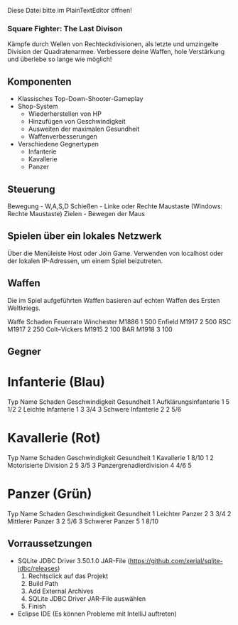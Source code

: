 Diese Datei bitte im PlainTextEditor öffnen!

### Square Fighter: The Last Divison
Kämpfe durch Wellen von Rechteckdivisionen, als letzte und umzingelte Division der Quadratenarmee. Verbessere deine Waffen, hole Verstärkung und überlebe so lange wie möglich!

## Komponenten
- Klassisches Top-Down-Shooter-Gameplay
- Shop-System
    - Wiederherstellen von HP
    - Hinzufügen von Geschwindigkeit
    - Ausweiten der maximalen Gesundheit
    - Waffenverbesserungen
- Verschiedene Gegnertypen
    - Infanterie
    - Kavallerie 
    - Panzer 

## Steuerung 
Bewegung - W,A,S,D
Schießen - Linke oder Rechte Maustaste (Windows: Rechte Maustaste) 
Zielen - Bewegen der Maus 

## Spielen über ein lokales Netzwerk
Über die Menüleiste Host oder Join Game.
Verwenden von localhost oder der lokalen IP-Adressen, um einem Spiel beizutreten. 

## Waffen 
Die im Spiel aufgeführten Waffen basieren auf echten Waffen des Ersten Weltkriegs. 

Waffe                   Schaden                Feuerrate
Winchester M1886        1                      500
Enfield M1917           2                      500
RSC M1917               2                      250
Colt–Vickers M1915      2                      100
BAR M1918               3                      100

## Gegner 
# Infanterie (Blau)
Typ     Name                    Schaden     Geschwindigkeit     Gesundheit
1       Aufklärungsinfanterie   1           5                   1/2
2       Leichte Infanterie      1           3                   3/4
3       Schwere Infanterie      2           2                   5/6

# Kavallerie (Rot)
Typ     Name                    Schaden     Geschwindigkeit     Gesundheit
1       Kavallerie              1           8/10                1
2       Motorisierte Division   2           5                   3/5
3       Panzergrenadierdivision 4           4/6                 5

# Panzer (Grün)
Typ     Name                    Schaden     Geschwindigkeit     Gesundheit
1       Leichter Panzer         2           3                   3/4
2       Mittlerer Panzer        3           2                   5/6
3       Schwerer Panzer         5           1                   8/10

## Vorraussetzungen 
- SQLite JDBC Driver 3.50.1.0 JAR-File (https://github.com/xerial/sqlite-jdbc/releases)
	1. Rechtsclick auf das Projekt
	2. Build Path
	3. Add External Archives
	4. SQLite JDBC Driver JAR-File auswählen
	5. Finish
- Eclipse IDE (Es können Probleme mit IntelliJ auftreten)
